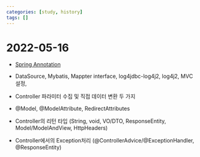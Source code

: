 ```yaml
---
categories: [study, history]
tags: []
---
```


# 2022-05-16

- [Spring Annotation](../spring-annotation)
- DataSource, Mybatis, Mappter interface, log4jdbc-log4j2, log4j2, MVC 설정,
- Controller 파라미터 수집 및 직접 데이터 변환 두 가지

- @Model, @ModelAttribute, RedirectAttributes

- Controller의 리턴 타입 (String, void, VO/DTO, ResponseEntity, Model/ModelAndView, HttpHeaders)

- Controller에서의 Exception처리 (@ControllerAdvice/@ExceptionHandler, @ResponseEntity)
